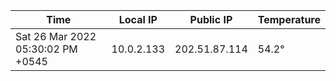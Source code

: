 | Time     | Local IP | Public IP | Temperature |
| ----------- | ----------- | ----------- | ----------- |
| Sat 26 Mar 2022 05:30:02 PM +0545      | 10.0.2.133     | 202.51.87.114  | 54.2° |
